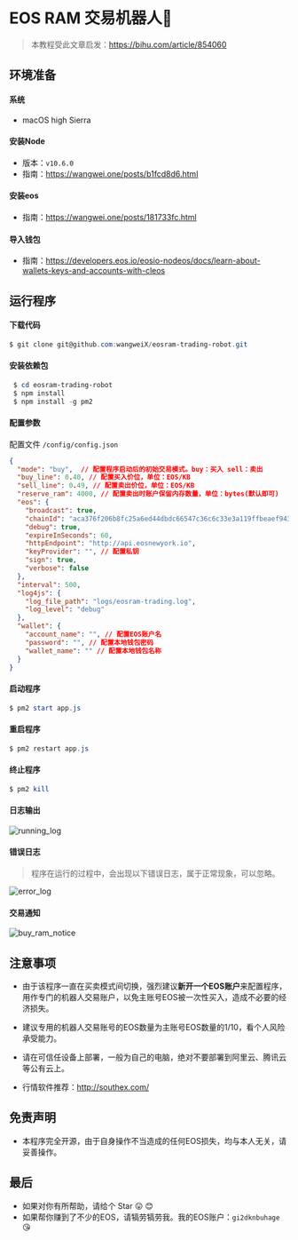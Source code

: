 # EOS RAM 交易机器人🤖

> 本教程受此文章启发：https://bihu.com/article/854060



## 环境准备

#### 系统 

- macOS high Sierra

#### 安装Node

- 版本：`v10.6.0`
- 指南：https://wangwei.one/posts/b1fcd8d6.html

#### 安装eos

- 指南：https://wangwei.one/posts/181733fc.html

#### 导入钱包

- 指南：https://developers.eos.io/eosio-nodeos/docs/learn-about-wallets-keys-and-accounts-with-cleos



## 运行程序

#### 下载代码

```powershell
$ git clone git@github.com:wangweiX/eosram-trading-robot.git
```

#### 安装依赖包

```powershell
 $ cd eosram-trading-robot
 $ npm install
 $ npm install -g pm2
```

#### 配置参数
配置文件 `/config/config.json`

```json
{
  "mode": "buy",  // 配置程序启动后的初始交易模式。buy：买入 sell：卖出
  "buy_line": 0.40, // 配置买入价位，单位：EOS/KB
  "sell_line": 0.49, // 配置卖出价位，单位：EOS/KB
  "reserve_ram": 4000, // 配置卖出时账户保留内存数量，单位：bytes(默认即可)
  "eos": {
    "broadcast": true,
    "chainId": "aca376f206b8fc25a6ed44dbdc66547c36c6c33e3a119ffbeaef943642f0e906",
    "debug": true,
    "expireInSeconds": 60,
    "httpEndpoint": "http://api.eosnewyork.io",
    "keyProvider": "", // 配置私钥
    "sign": true,
    "verbose": false
  },
  "interval": 500,
  "log4js": {
    "log_file_path": "logs/eosram-trading.log",
    "log_level": "debug"
  },
  "wallet": {
    "account_name": "", // 配置EOS账户名
    "password": "", // 配置本地钱包密码
    "wallet_name": "" // 配置本地钱包名称
  }
}
```

#### 启动程序

```powershell
$ pm2 start app.js
```

#### 重启程序

```powershell
$ pm2 restart app.js
```

#### 终止程序

```powershell
$ pm2 kill
```



#### 日志输出

![running_log](https://img.i7years.com/blog/but_ram.png)



#### 错误日志

> 程序在运行的过程中，会出现以下错误日志，属于正常现象，可以忽略。

![error_log](https://img.i7years.com/blog/error_log.png)



#### 交易通知

![buy_ram_notice](https://img.i7years.com/blog/buy_ram_notice.png)




## 注意事项

- 由于该程序一直在买卖模式间切换，强烈建议**新开一个EOS账户**来配置程序，用作专门的机器人交易账户，以免主账号EOS被一次性买入，造成不必要的经济损失。

- 建议专用的机器人交易账号的EOS数量为主账号EOS数量的1/10，看个人风险承受能力。

- 请在可信任设备上部署，一般为自己的电脑，绝对不要部署到阿里云、腾讯云等公有云上。

- 行情软件推荐：http://southex.com/

  

## 免责声明

- 本程序完全开源，由于自身操作不当造成的任何EOS损失，均与本人无关，请妥善操作。



## 最后

- 如果对你有所帮助，请给个 Star :stuck_out_tongue: :blush:
- 如果帮你赚到了不少的EOS，请犒劳犒劳我。我的EOS账户：`gi2dknbuhage`   :kissing_heart:

